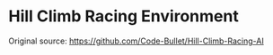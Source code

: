# Hill Climb Racing Environment

Original source: https://github.com/Code-Bullet/Hill-Climb-Racing-AI
